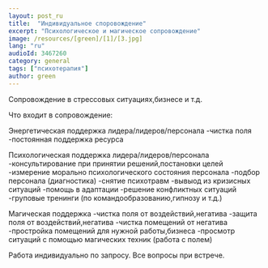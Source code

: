 ```yaml
---
layout: post_ru
title:  "Индивидуальное споровождение"
excerpt: "Психологическое и магическое сопровождение"
image: /resources/[green]/[1]/[3.jpg]
lang: "ru"
audioId: 3467260
category: general
tags: ["психотерапия"]
author: green
---
```

Сопровождение в стрессовых ситуациях,бизнесе и т.д.

Что входит в сопровождение:

Энергетическая поддержка лидера/лидеров/персонала 
-чистка поля 
-постоянная поддержка ресурса

Психологическая поддержка лидера/лидеров/персонала
-консультирование при принятии решений,постановки целей
-измерение морально психологического состояния персонала
-подбор персонала (диагностика)
-снятие психотравм 
-вывыод из кризисных ситуаций
-помощь в адаптации
-решение конфликтных ситуаций
-груповые тренинги (по командообразованию,гипнозу и т.д.)

Магическая поддержка 
-чистка поля от воздействий,негатива
-защита поля от воздействий,негатива
-чистка помещений от негатива
-простройка помещений для нужной работы,бизнеса
-просмотр ситуаций с помощью магических техник (работа с полем)

Работа индивидуально по запросу.
Все вопросы при встрече.